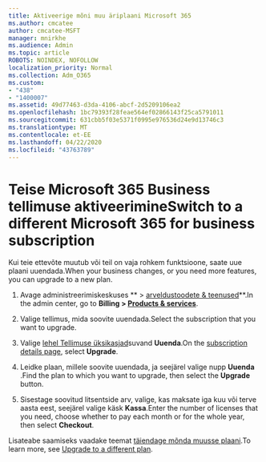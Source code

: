 ```yaml
---
title: Aktiveerige mõni muu äriplaani Microsoft 365
ms.author: cmcatee
author: cmcatee-MSFT
manager: mnirkhe
ms.audience: Admin
ms.topic: article
ROBOTS: NOINDEX, NOFOLLOW
localization_priority: Normal
ms.collection: Adm_O365
ms.custom:
- "438"
- "1400007"
ms.assetid: 49d77463-d3da-4106-abcf-2d5209106ea2
ms.openlocfilehash: 1bc79393f28feae564ef02866143f25ca5791011
ms.sourcegitcommit: 631cbb5f03e5371f0995e976536d24e9d13746c3
ms.translationtype: MT
ms.contentlocale: et-EE
ms.lasthandoff: 04/22/2020
ms.locfileid: "43763789"
---
```

# <a name="switch-to-a-different-microsoft-365-for-business-subscription"></a><span data-ttu-id="12471-102">Teise Microsoft 365 Business tellimuse aktiveerimine</span><span class="sxs-lookup"><span data-stu-id="12471-102">Switch to a different Microsoft 365 for business subscription</span></span>

<span data-ttu-id="12471-103">Kui teie ettevõte muutub või teil on vaja rohkem funktsioone, saate uue plaani uuendada.</span><span class="sxs-lookup"><span data-stu-id="12471-103">When your business changes, or you need more features, you can upgrade to a new plan.</span></span>
  
1. <span data-ttu-id="12471-104">Avage administreerimiskeskuses \*\* \> [arveldustoodete & teenused](https://go.microsoft.com/fwlink/p/?linkid=842054)\*\*.</span><span class="sxs-lookup"><span data-stu-id="12471-104">In the admin center, go to **Billing \> [Products & services](https://go.microsoft.com/fwlink/p/?linkid=842054)**.</span></span>

2. <span data-ttu-id="12471-105">Valige tellimus, mida soovite uuendada.</span><span class="sxs-lookup"><span data-stu-id="12471-105">Select the subscription that you want to upgrade.</span></span>

3. <span data-ttu-id="12471-106">Valige [lehel Tellimuse üksikasjad](https://admin.microsoft.com/AdminPortal/Home#/subscriptions/webdirect%252F0dbaa202-d590-4529-98c2-a5e2ebaac702)suvand **Uuenda**.</span><span class="sxs-lookup"><span data-stu-id="12471-106">On the [subscription details page](https://admin.microsoft.com/AdminPortal/Home#/subscriptions/webdirect%252F0dbaa202-d590-4529-98c2-a5e2ebaac702), select **Upgrade**.</span></span>

4. <span data-ttu-id="12471-107">Leidke plaan, millele soovite uuendada, ja seejärel valige nupp **Uuenda** .</span><span class="sxs-lookup"><span data-stu-id="12471-107">Find the plan to which you want to upgrade, then select the **Upgrade** button.</span></span>

5. <span data-ttu-id="12471-108">Sisestage soovitud litsentside arv, valige, kas maksate iga kuu või terve aasta eest, seejärel valige käsk **Kassa**.</span><span class="sxs-lookup"><span data-stu-id="12471-108">Enter the number of licenses that you need, choose whether to pay each month or for the whole year, then select **Checkout**.</span></span>

<span data-ttu-id="12471-109">Lisateabe saamiseks vaadake teemat [täiendage mõnda muusse plaani](https://docs.microsoft.com/office365/admin/subscriptions-and-billing/upgrade-to-different-plan).</span><span class="sxs-lookup"><span data-stu-id="12471-109">To learn more, see [Upgrade to a different plan](https://docs.microsoft.com/office365/admin/subscriptions-and-billing/upgrade-to-different-plan).</span></span>
